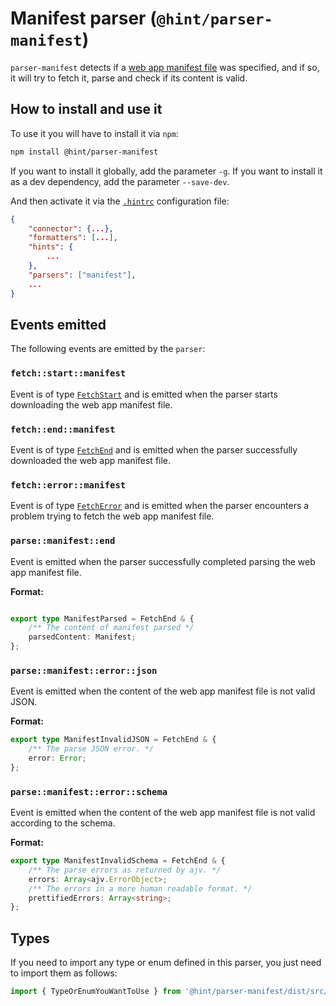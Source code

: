 # Manifest parser (`@hint/parser-manifest`)

`parser-manifest` detects if a [web app manifest file][manifest] was
specified, and if so, it will try to fetch it, parse and check if its
content is valid.

## How to install and use it

To use it you will have to install it via `npm`:

```bash
npm install @hint/parser-manifest
```

If you want to install it globally, add the parameter `-g`. If you
want to install it as a dev dependency, add the parameter `--save-dev`.

And then activate it via the [`.hintrc`][hintrc]
configuration file:

```json
{
    "connector": {...},
    "formatters": [...],
    "hints": {
        ...
    },
    "parsers": ["manifest"],
    ...
}
```

## Events emitted

The following events are emitted by the `parser`:

### `fetch::start::manifest`

Event is of type [`FetchStart`][fetchstart] and is emitted when the
parser starts downloading the web app manifest file.

### `fetch::end::manifest`

Event is of type [`FetchEnd`][fetchend] and is emitted when the parser
successfully downloaded the web app manifest file.

### `fetch::error::manifest`

Event is of type [`FetchError`][fetcherror] and is emitted when the
parser encounters a problem trying to fetch the web app manifest file.

### `parse::manifest::end`

Event is emitted when the parser successfully completed parsing
the web app manifest file.

**Format:**

```ts

export type ManifestParsed = FetchEnd & {
    /** The content of manifest parsed */
    parsedContent: Manifest;
};
```

### `parse::manifest::error::json`

Event is emitted when the content of the web app manifest file
is not valid JSON.

**Format:**

```ts
export type ManifestInvalidJSON = FetchEnd & {
    /** The parse JSON error. */
    error: Error;
};
```

### `parse::manifest::error::schema`

Event is emitted when the content of the web app manifest file
is not valid according to the schema.

**Format:**

```ts
export type ManifestInvalidSchema = FetchEnd & {
    /** The parse errors as returned by ajv. */
    errors: Array<ajv.ErrorObject>;
    /** The errors in a more human readable format. */
    prettifiedErrors: Array<string>;
};

```

## Types

If you need to import any type or enum defined in this parser, you just
need to import them as follows:

```ts
import { TypeOrEnumYouWantToUse } from '@hint/parser-manifest/dist/src/types';
```

<!-- Link labels: -->

[fetchend]: https://webhint.io/docs/contributor-guide/getting-started/events/#fetchend
[fetcherror]: https://webhint.io/docs/contributor-guide/getting-started/events/#fetcherror
[fetchstart]: https://webhint.io/docs/contributor-guide/getting-started/events/#fetchstart
[hintrc]: https://webhint.io/docs/user-guide/configuring-webhint/summary/
[manifest]: https://www.w3.org/TR/appmanifest/
